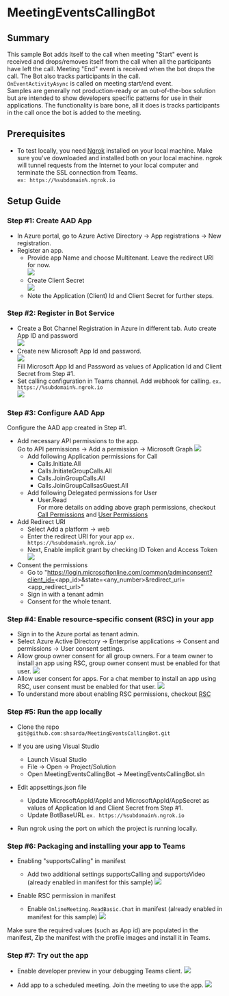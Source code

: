 # MeetingEventsCallingBot

## Summary
This sample Bot adds itself to the call when meeting "Start" event is received and drops/removes itself from the call when all the participants have left the call. Meeting "End" event is received when the bot drops the call. The Bot also tracks participants in the call.<br/>
`OnEventActivityAsync` is called on meeting start/end event.<br/>
Samples are generally not production-ready or an out-of-the-box solution but are intended to show developers specific patterns for use in their applications. The functionality is bare bone, all it does is tracks participants in the call once the bot is added to the meeting. 

## Prerequisites
- To test locally, you need [Ngrok](https://ngrok.com/download) installed on your local machine. Make sure you've downloaded and installed both on your local machine. ngrok will tunnel requests from the Internet to your local computer and terminate the SSL connection from Teams.<br/>
`ex: https://%subdomain%.ngrok.io` 

## Setup Guide

### Step #1: Create AAD App
- In Azure portal, go to Azure Active Directory -> App registrations -> New registration.
- Register an app.
	- Provide app Name and choose Multitenant. Leave the redirect URI for now.<br/>
	![](./Images/Setup_Step1_1.png)
	- Create Client Secret<br/>
	![](./Images/Setup_Step1_2.png)<br/>
	- Note the Application (Client) Id and Client Secret for further steps.

### Step #2: Register in Bot Service
- Create a Bot Channel Registration in Azure in different tab. Auto create App ID and password<br/>
![](./Images/Setup_Step2_1.png)<br/>
- Create new Microsoft App Id and password.<br/>
![](./Images/Setup_Step2_2.png)<br/>
Fill Microsoft App Id and Password as values of Application Id and Client Secret from Step #1.
- Set calling configuration in Teams channel. Add webhook for calling. `ex. https://%subdomain%.ngrok.io`<br/>
![](./Images/Setup_Step2_3.png)

### Step #3: Configure AAD App 
Configure the AAD app created in Step #1. 
- Add necessary API permissions to the app.<br/>
Go to API permissions -> Add a permission -> Microsoft Graph
![](./Images/Setup_Step3_1.png)
	- Add following Application permissions for Call
		- Calls.Initiate.All
		- Calls.InitiateGroupCalls.All
		- Calls.JoinGroupCalls.All
		- Calls.JoinGroupCallsasGuest.All
	- Add following Delegated permissions for User
		- User.Read<br/>
For more details on adding above graph permissions, checkout [Call Permissions](https://docs.microsoft.com/en-us/graph/api/call-answer?view=graph-rest-beta&tabs=http#permissions) and [User Permissions](https://docs.microsoft.com/en-us/graph/api/user-get?view=graph-rest-1.0&tabs=http#permissions)
- Add Redirect URI
	- Select Add a platform -> web
	- Enter the redirect URI for your app `ex. https://%subdomain%.ngrok.io/`
	- Next, Enable implicit grant by checking ID Token and Access Token
![](./Images/Setup_Step3_2.png)<br/>
- Consent the permissions
    - Go to "https://login.microsoftonline.com/common/adminconsent?client_id=<app_id>&state=<any_number>&redirect_uri=<app_redirect_url>"
    - Sign in with a tenant admin
    - Consent for the whole tenant.

### Step #4: Enable resource-specific consent (RSC) in your app
- Sign in to the Azure portal as tenant admin.
- Select Azure Active Directory -> Enterprise applications -> Consent and permissions -> User consent settings.
- Allow group owner consent for all group owners. For a team owner to install an app using RSC, group owner consent must be enabled for that user.
![](./Images/Setup_Step4_1.png)<br/>
- Allow user consent for apps. For a chat member to install an app using RSC, user consent must be enabled for that user.
![](./Images/Setup_Step4_2.png)<br/>
- To understand more about enabling RSC permissions, checkout [RSC](https://docs.microsoft.com/en-us/microsoftteams/platform/graph-api/rsc/resource-specific-consent#enable-resource-specific-consent-in-your-application)

### Step #5: Run the app locally
- Clone the repo <br/>
`git@github.com:shsarda/MeetingEventsCallingBot.git`

- If you are using Visual Studio
	- Launch Visual Studio
	- File -> Open -> Project/Solution
	- Open MeetingEventsCallingBot -> MeetingEventsCallingBot.sln

- Edit appsettings.json file
	- Update MicrosoftAppId/AppId and MicrosoftAppId/AppSecret as values of Application Id and Client Secret from Step #1.
	- Update BotBaseURL `ex. https://%subdomain%.ngrok.io`

- Run ngrok using the port on which the project is running locally.

### Step #6: Packaging and installing your app to Teams

- Enabling "supportsCalling" in manifest
	- Add two additional settings supportsCalling and supportsVideo (already enabled in manifest for this sample)
	![](./Images/Setup_Step6_1.png)<br/>

- Enable RSC permission in manifest
	- Enable `OnlineMeeting.ReadBasic.Chat` in manifest (already enabled in manifest for this sample)
	![](./Images/Setup_Step6_2.png)<br/>

Make sure the required values (such as App id) are populated in the manifest, Zip the manifest with the profile images and install it in Teams.

### Step #7: Try out the app

- Enable developer preview in your debugging Teams client.
![](./Images/Setup_Step7_1.png)

- Add app to a scheduled meeting. Join the meeting to use the app.
![](./Images/Setup_Step7_2.png)

